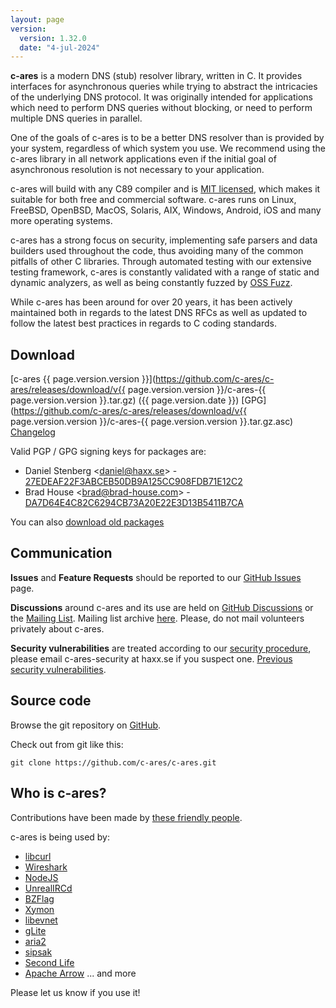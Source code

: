 ```yaml
---
layout: page
version:
  version: 1.32.0
  date: "4-jul-2024"
---
```


**c-ares** is a modern DNS (stub) resolver library, written in C. It provides
interfaces for asynchronous queries while trying to abstract the intricacies of
the underlying DNS protocol.  It was originally intended for applications which
need to perform DNS queries without blocking, or need to perform multiple DNS
queries in parallel.

One of the goals of c-ares is to be a better DNS resolver than is provided by
your system, regardless of which system you use.  We recommend using
the c-ares library in all network applications even if the initial goal of
asynchronous resolution is not necessary to your application.

c-ares will build with any C89 compiler and is [MIT licensed](/license.html),
which makes it suitable for both free and commercial software. c-ares runs on
Linux, FreeBSD, OpenBSD, MacOS, Solaris, AIX, Windows, Android, iOS and many
more operating systems.

c-ares has a strong focus on security, implementing safe parsers and data
builders used throughout the code, thus avoiding many of the common pitfalls
of other C libraries.  Through automated testing with our extensive testing
framework, c-ares is constantly validated with a range of static and dynamic
analyzers, as well as being constantly fuzzed by [OSS Fuzz](https://github.com/google/oss-fuzz).

While c-ares has been around for over 20 years, it has been actively maintained
both in regards to the latest DNS RFCs as well as updated to follow the latest
best practices in regards to C coding standards.

## Download

[c-ares {{ page.version.version }}](https://github.com/c-ares/c-ares/releases/download/v{{ page.version.version }}/c-ares-{{ page.version.version }}.tar.gz)
({{ page.version.date }})
[GPG](https://github.com/c-ares/c-ares/releases/download/v{{ page.version.version }}/c-ares-{{ page.version.version }}.tar.gz.asc)
[Changelog](/changelog.html)

Valid PGP / GPG signing keys for packages are:
 - Daniel Stenberg &lt;daniel@haxx.se&gt; - [27EDEAF22F3ABCEB50DB9A125CC908FDB71E12C2](https://keyserver.ubuntu.com/pks/lookup?op=get&search=0x27edeaf22f3abceb50db9a125cc908fdb71e12c2)
 - Brad House &lt;brad@brad-house.com&gt; - [DA7D64E4C82C6294CB73A20E22E3D13B5411B7CA](https://keyserver.ubuntu.com/pks/lookup?op=get&search=0xda7d64e4c82c6294cb73a20e22e3d13b5411b7ca)

You can also [download old packages](/download)

## Communication

**Issues** and **Feature Requests** should be reported to our
[GitHub Issues](https://github.com/c-ares/c-ares/issues) page.


**Discussions** around c-ares and its use are held on
[GitHub Discussions](https://github.com/c-ares/c-ares/discussions/categories/q-a)
or the [Mailing List](https://lists.haxx.se/mailman/listinfo/c-ares).
Mailing list archive [here](https://lists.haxx.se/pipermail/c-ares/).
Please, do not mail volunteers privately about c-ares.

**Security vulnerabilities** are treated according to our
[security procedure](/security.html),
please email c-ares-security at haxx.se if you suspect one.
[Previous security vulnerabilities](/vulns.html).

## Source code

Browse the git repository on [GitHub](https://github.com/c-ares/c-ares).

Check out from git like this:
```
git clone https://github.com/c-ares/c-ares.git
```


## Who is c-ares?

Contributions have been made by [these friendly people](https://github.com/c-ares/c-ares/blob/master/AUTHORS).

c-ares is being used by:
 - [libcurl](https://curl.haxx.se/libcurl/)
 - [Wireshark](https://www.wireshark.org/)
 - [NodeJS](https://nodejs.org/)
 - [UnrealIRCd](https://www.unrealircd.com/)
 - [BZFlag](http://www.bzflag.org/)
 - [Xymon](http://xymon.sourceforge.net/)
 - [libevnet](http://www.25thandclement.com/~william/projects/libevnet.html)
 - [gLite](http://glite.web.cern.ch/glite/)
 - [aria2](https://aria2.github.io/)
 - [sipsak](http://sipsak.org/)
 - [Second Life](http://secondlife.com/)
 - [Apache Arrow](https://arrow.apache.org/)
... and more

Please let us know if you use it!

